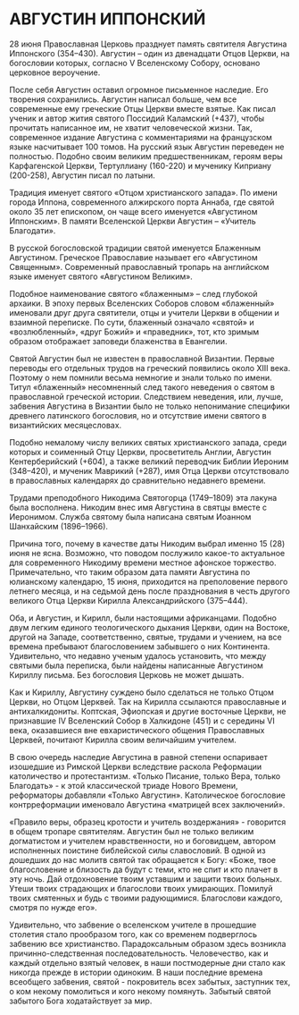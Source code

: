 # АВГУСТИН ИППОНСКИЙ

28 июня Православная Церковь празднует память святителя Августина Иппонского (354–430). Августин – один из двенадцати Отцов Церкви, на богословии которых, согласно V Вселенскому Собору, основано церковное вероучение.

После себя Августин оставил огромное письменное наследие. Его творения сохранились. Августин написал больше, чем все современные ему греческие Отцы Церкви вместе взятые. Как писал ученик и автор жития святого Поссидий Каламский (+437), чтобы прочитать написанное им, не хватит человеческой жизни. Так, современное издание Августина с комментариями на французском языке насчитывает 100 томов. На русский язык Августин переведен не полностью. Подобно своим великим предшественникам, героям веры Карфагенской Церкви, Тертуллиану (160-220) и мученику Киприану (200-258), Августин писал по латыни.

Традиция именует святого «Отцом христианского запада». По имени города Иппона, современного алжирского порта Аннаба, где святой около 35 лет епископом, он чаще всего именуется «Августином Иппонским». В памяти Вселенской Церкви Августин – «Учитель Благодати».

В русской богословской традиции святой именуется Блаженным Августином. Греческое Православие называет его «Августином Священным». Современный православный тропарь на английском языке именует святого «Августином Великим».

Подобное наименование святого «блаженным» – след глубокой архаики. В эпоху первых Вселенских Соборов словом «блаженный» именовали друг друга святители, отцы и учители Церкви в общении и взаимной переписке. По сути, блаженный означало «святой» и «возлюбленный», «друг Божий» и «праведник», тот, кто зримым образом отображает заповеди блаженства в Евангелии.

Святой Августин был не известен в православной Византии. Первые переводы его отдельных трудов на греческий появились около XIII века. Поэтому о нем помнили весьма немногие и знали только по имени. Титул «блаженный» несомненный след такого неведения о святом в православной греческой истории. Следствием неведения, или, лучше, забвения Августина в Византии было не только непонимание специфики древнего латинского богословия, но и отсутствие имени святого в византийских месяцесловах.

Подобно немалому числу великих святых христианского запада, среди которых и соименный Отцу Церкви, просветитель Англии, Августин Кентерберийский (+604), а также великий переводчик Библии Иероним (348–420), и мученик Маврикий (+287), имя Отца Церкви отсутствовало в православных календарях до сравнительно недавнего времени.

Трудами преподобного Никодима Святогорца (1749–1809) эта лакуна была восполнена. Никодим внес имя Августина в святцы вместе с Иеронимом. Служба святому была написана святым Иоанном Шанхайским (1896–1966).

Причина того, почему в качестве даты Никодим выбрал именно 15 (28) июня не ясна. Возможно, что поводом послужило какое-то актуальное для современного Никодиму времени местное афонское торжество. Примечательно, что таким образом дата памяти Августина по юлианскому календарю, 15 июня, приходится на преполовение первого летнего месяца, и на седьмой день после празднования в честь другого великого Отца Церкви Кирилла Александрийского (375–444).

Оба, и Августин, и Кирилл, были настоящими африканцами. Подобно двум легким единого теологического дыхания Церкви, один на Востоке, другой на Западе, соответственно, святые, трудами и учением, на все времена пребывают благословением забывшего о них Континента. Удивительно, что недавно ученым удалось установить, что между святыми была переписка, были найдены написанные Августином Кириллу письма. Без богословия Церковь не может дышать.

Как и Кириллу, Августину суждено было сделаться не только Отцом Церкви, но Отцом Церквей. Так на Кирилла ссылаются православные и антихалкидониты. Коптская, Эфиопская и другие восточные Церкви, не признавшие IV Вселенский Собор в Халкидоне (451) и с середины VI века, оказавшиеся вне евхаристического общения Православных Церквей, почитают Кирилла своим величайшим учителем.

В свою очередь наследие Августина в равной степени оспаривает изошедшие из Римской Церкви вследствие раскола Реформации католичество и протестантизм. «Только Писание, только Вера, только Благодать» - к этой классической триаде Нового Времени, реформаторы добавляли «Только Августин». Католическое богословие контрреформации именовало Августина «матрицей всех заключений».

«Правило веры, образец кротости и учитель воздержания» - говорится в общем тропаре святителям. Августин был не только великим догматистом и учителем нравственности, но и боговидцем, автором исполненных поистине библейской силы славословий. В одной из дошедших до нас молитв святой так обращается к Богу: «Боже, твое благословение и близость да будут с теми, кто не спит и кто плачет в эту ночь. Дай отдохновение твоим уставшим и защити твоих больных. Утеши твоих страдающих и благослови твоих умирающих. Помилуй твоих смятенных и будь с твоими радующимися. Благослови каждого, смотря по нужде его».

Удивительно, что забвение о вселенском учителе в прошедшие столетия стало прообразом того, как со временем подверглось забвению все христианство. Парадоксальным образом здесь возникла причинно-следственная последовательность. Человечество, как и каждый отдельно взятый человек, в наши постмодерные дни стало как никогда прежде в истории одиноким. В наши последние времена всеобщего забвения, святой - покровитель всех забытых, заступник тех, о ком некому помолиться и кого некому помянуть. Забытый святой забытого Бога ходатайствует за мир.
